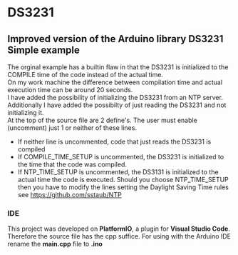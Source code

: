 # DS3231
## Improved version of the Arduino library DS3231 Simple example
The orginal example has a builtin flaw in that the DS3231 is initialized to the COMPILE time of the code instead of the actual time.<br>
On my work machine the difference between compilation time and actual execution time can be around 20 seconds.<br>
I have added the possibility of initializing the DS3231 from an NTP server.<br>
Additionally I have added the possibilty of just reading the DS3231 and not initializing it.<br>
At the top of the source file are 2 define's. The user must enable (uncomment) just 1 or neither of these lines.
* If neither line is uncommented, code that just reads the DS3231 is compiled
* If COMPILE_TIME_SETUP is uncommented, the DS3231 is initialized to the time that the code was compiled.
* If NTP_TIME_SETUP is uncommented, the DS3131 is initialized to the actual time the code is executed.
Should you choose NTP_TIME_SETUP then you have to modify the lines setting the Daylight Saving Time rules see https://github.com/sstaub/NTP
### IDE ###
This project was developed on **PlatformIO**, a plugin for **Visual Studio Code**. Therefore the source file has the cpp suffice. For using with the Arduino IDE rename the **main.cpp** file to **<projectname>.ino**
